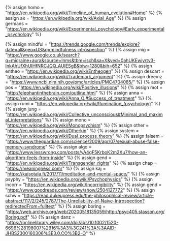 {%	assign homo = "https://en.wikipedia.org/wiki/Timeline_of_human_evolution#Homo"	%}
{%	assign ax = "https://en.wikipedia.org/wiki/Axial_Age"		%}
{%	assign germans = "https://en.wikipedia.org/wiki/Experimental_psychology#Early_experimental_psychology"		%}

{%	assign mindful = "https://trends.google.com/trends/explore?date=all&geo=US&q=mindfulness,introspection"	%}
{%	assign mig = "https://www.google.co.uk/search?q=migraine+aura&source=lnms&tbm=isch&sa=X&ved=0ahUKEwiyrtv3-InkAhUfXhUIHfNRCJQQ_AUIESgB&biw=1280&bih=652"		%}
{%	assign entheo = "https://en.wikipedia.org/wiki/Entheogen"	%}
{%	assign descart = "https://en.wikipedia.org/wiki/Trademark_argument"	%}
{%	assign dreemz = "https://www.ncbi.nlm.nih.gov/pmc/articles/PMC4704085/"	%}
{%	assign pos = "https://en.wikipedia.org/wiki/Positive_illusions"		%}
{%	assign mot = "http://elephantinthebrain.com/outline.html"		%}
{%	assign anna = "https://en.wikipedia.org/wiki/Anna_O.#Success_of_treatment"		%}
{%	assign rumi = "https://en.wikipedia.org/wiki/Rumination_(psychology)"		%}
{%	assign jung = "https://en.wikipedia.org/wiki/Collective_unconscious#Minimal_and_maximal_interpretations"		%}
{%	assign mono = "https://en.wikipedia.org/wiki/Monopsychism"		%}
{%	assign other = "https://en.wikipedia.org/wiki/Otherkin"		%}
{%	assign system = "https://en.wikipedia.org/wiki/Dual_process_theory"		%}
{%	assign falsem = "https://www.theguardian.com/science/2009/apr/07/sexual-abuse-false-memory-syndrome"		%}
{%	assign algo = "https://www.lesswrong.com/posts/yA4gF5KrboK2m2Xu7/how-an-algorithm-feels-from-inside"	%}
{%	assign gend = "https://en.wikipedia.org/wiki/Transgender_rights"		%}
{%	assign chap = "https://meaningness.com/"		%}
{%	assign kaj = "https://kajsotala.fi/2017/11/meditation-and-mental-space/"		%}
{%	assign psyphy = "https://en.wikipedia.org/wiki/Psychophysics"		%}
{%	assign incorr = "https://en.wikipedia.org/wiki/Incorrigibility"		%}
{%	assign gend = "https://www.goodreads.com/review/show/2504127772"		%}
{%	assign schw = "https://read.dukeupress.edu/the-philosophical-review/article-abstract/117/2/245/2787/The-Unreliability-of-Naive-Introspection?redirectedFrom=fulltext"		%}
{%	assign boring = "https://web.archive.org/web/20200518135059/http://psyc405.stasson.org/Boring.pdf"	%}
{%	assign danz = "https://onlinelibrary.wiley.com/doi/abs/10.1002/1520-6696%28198007%2916%3A3%3C241%3A%3AAID-JHBS2300160306%3E3.0.CO%3B2-O"	%}